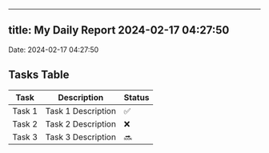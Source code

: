 
---
title: My Daily Report 2024-02-17 04:27:50
---

Date: 2024-02-17 04:27:50

## Tasks Table

| Task | Description | Status |
|------|-------------|--------|
| Task 1 | Task 1 Description | ✅ |
| Task 2 | Task 2 Description | ❌ |
| Task 3 | Task 3 Description | 🔜 |
